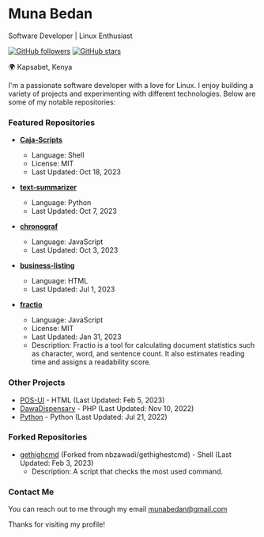 # Muna Bedan

Software Developer | Linux Enthusiast

[![GitHub followers](https://img.shields.io/github/followers/munabedan?style=social)](https://github.com/munabedan?tab=followers)
[![GitHub stars](https://img.shields.io/github/stars/munabedan?style=social)](https://github.com/munabedan?tab=stars)

🌍 Kapsabet, Kenya

I'm a passionate software developer with a love for Linux. I enjoy building a variety of projects and experimenting with different technologies. Below are some of my notable repositories:

### Featured Repositories

- **[Caja-Scripts](https://github.com/munabedan/Caja-Scripts)**
  - Language: Shell
  - License: MIT
  - Last Updated: Oct 18, 2023

- **[text-summarizer](https://github.com/munabedan/text-summarizer)**
  - Language: Python
  - Last Updated: Oct 7, 2023

- **[chronograf](https://github.com/munabedan/chronograf)**
  - Language: JavaScript
  - Last Updated: Oct 3, 2023

- **[business-listing](https://github.com/munabedan/business-listing)**
  - Language: HTML
  - Last Updated: Jul 1, 2023

- **[fractio](https://github.com/munabedan/fractio)**
  - Language: JavaScript
  - License: MIT
  - Last Updated: Jan 31, 2023
  - Description: Fractio is a tool for calculating document statistics such as character, word, and sentence count. It also estimates reading time and assigns a readability score.

### Other Projects

- [POS-UI](https://github.com/munabedan/POS-UI) - HTML (Last Updated: Feb 5, 2023)
- [DawaDispensary](https://github.com/munabedan/DawaDispensary) - PHP (Last Updated: Nov 10, 2022)
- [Python](https://github.com/munabedan/Python) - Python (Last Updated: Jul 21, 2022)

### Forked Repositories

- [gethighcmd](https://github.com/munabedan/gethighcmd) (Forked from nbzawadi/gethighestcmd) - Shell (Last Updated: Feb 3, 2023)
  - Description: A script that checks the most used command.

### Contact Me

You can reach out to me through my email munabedan@gmail.com

Thanks for visiting my profile!

